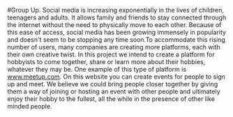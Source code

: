 #Group Up.
Social media is increasing exponentially in the lives of children, teenagers and adults. It allows family and friends to stay connected through the internet without the need to physically move to each other. Because of this ease of access, social media has been growing immensely in popularity and doesn't seem to be stopping any time soon.To accommodate this rising number of users, many companies are creating more platforms, each with their own creative twist. In this project we intend to create a platform for hobbyists to come together, share or learn more about their hobbies, whatever they may be. One example of this type of platform is ​www.meetup.com​. On this website you can create events for people to sign up and meet. We believe we could bring people closer together by giving them a way of joining or hosting an event with other people and ultimately enjoy their hobby to the fullest, all the while in the presence of other like minded people. 